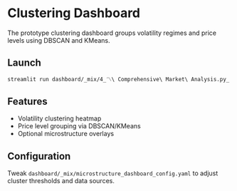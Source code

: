 # Clustering Dashboard

The prototype clustering dashboard groups volatility regimes and price levels using DBSCAN and KMeans.

## Launch

```bash
streamlit run dashboard/_mix/4_〽️\ Comprehensive\ Market\ Analysis.py_
```

## Features

- Volatility clustering heatmap
- Price level grouping via DBSCAN/KMeans
- Optional microstructure overlays

## Configuration

Tweak `dashboard/_mix/microstructure_dashboard_config.yaml` to adjust cluster thresholds and data sources.
